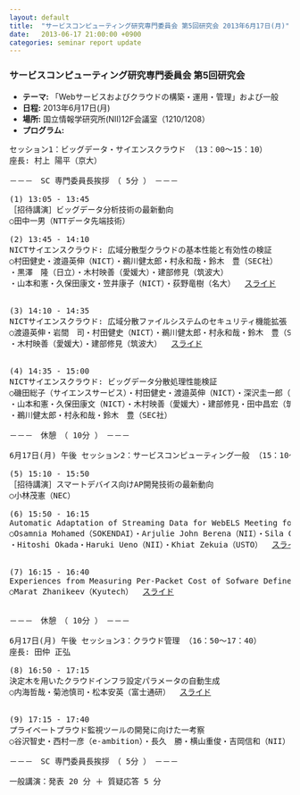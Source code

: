 ```yaml
---
layout: default
title:  "サービスコンピューティング研究専門委員会 第5回研究会 2013年6月17日(月)"
date:   2013-06-17 21:00:00 +0900
categories: seminar report update
---
```


### サービスコンピューティング研究専門委員会 第5回研究会
- __テーマ:__ 「Webサービスおよびクラウドの構築・運用・管理」および一般
- __日程:__ 2013年6月17日(月)
- __場所:__ 国立情報学研究所(NII)12F会議室（1210/1208）
- __プログラム:__


<pre>
セッション1：ビッグデータ・サイエンスクラウド （13：00～15：10）
座長: 村上 陽平（京大）

－－－　SC 専門委員長挨拶　（ 5分 ）　－－－

(1) 13:05 - 13:45
［招待講演］ビッグデータ分析技術の最新動向
○田中一男（NTTデータ先端技術）

(2) 13:45 - 14:10
NICTサイエンスクラウド: 広域分散型クラウドの基本性能と有効性の検証
○村田健史・渡邉英伸（NICT）・鵜川健太郎・村永和哉・鈴木　豊（SEC社）
・黒澤　隆（日立）・木村映善（愛媛大）・建部修見（筑波大）
・山本和憲・久保田康文・笠井康子（NICT）・荻野竜樹（名大）  <a href="/assets/file20130617/murata_slide.pdf">スライド</a>


(3) 14:10 - 14:35
NICTサイエンスクラウド: 広域分散ファイルシステムのセキュリティ機能拡張
○渡邉英伸・岩間　司・村田健史（NICT）・鵜川健太郎・村永和哉・鈴木　豊（SEC社）
・木村映善（愛媛大）・建部修見（筑波大）  <a href="/assets/file20130617/watanabe_slide.pdf">スライド</a>


(4) 14:35 - 15:00
NICTサイエンスクラウド: ビッグデータ分散処理性能検証
○磯田総子（サイエンスサービス）・村田健史・渡邉英伸（NICT）・深沢圭一郎（九大）
・山本和憲・久保田康文（NICT）・木村映善（愛媛大）・建部修見・田中昌宏（筑波大）
・鵜川健太郎・村永和哉・鈴木　豊（SEC社）

－－－　休憩　（ 10分 ）　－－－

6月17日(月) 午後 セッション2：サービスコンピューティング一般 （15：10～16：50）

(5) 15:10 - 15:50
［招待講演］スマートデバイス向けAP開発技術の最新動向
○小林茂憲（NEC）

(6) 15:50 - 16:15
Automatic Adaptation of Streaming Data for WebELS Meeting for Low Speed Internet
○Osamnia Mohamed（SOKENDAI）・Arjulie John Berena（NII）・Sila Chunwijitra（SOKENDAI）
・Hitoshi Okada・Haruki Ueno（NII）・Khiat Zekuia（USTO）  <a href="/assets/file20130617/osamnia_slide.pdf">スライド</a>


(7) 16:15 - 16:40
Experiences from Measuring Per-Packet Cost of Sofware Defined Networking
○Marat Zhanikeev（Kyutech）  <a href="/assets/file20130617/zhanikeev_slide.pdf">スライド</a>


－－－　休憩　（ 10分 ）　－－－

6月17日(月) 午後 セッション3：クラウド管理 （16：50～17：40）
座長: 田仲 正弘

(8) 16:50 - 17:15
決定木を用いたクラウドインフラ設定パラメータの自動生成
○内海哲哉・菊池慎司・松本安英（富士通研）  <a href="/assets/file20130617/uchiumi_slide.pdf">スライド</a>


(9) 17:15 - 17:40
プライベートプラウド監視ツールの開発に向けた一考察
○谷沢智史・西村一彦（e-ambition）・長久　勝・横山重俊・吉岡信和（NII）

－－－　SC 専門委員長挨拶　（ 5分 ）　－－－

一般講演：発表 20 分 ＋ 質疑応答 5 分
</pre>

